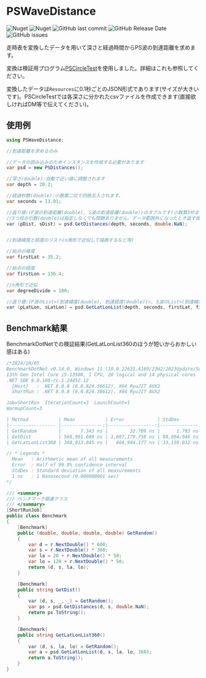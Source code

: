 # PSWaveDistance
![Nuget](https://img.shields.io/nuget/v/PSWaveDistance)
![Nuget](https://img.shields.io/nuget/dt/PSWaveDistance)
![GitHub last commit](https://img.shields.io/github/last-commit/Ichihai1415/PSWaveDistance)
![GitHub Release Date](https://img.shields.io/github/release-date/Ichihai1415/PSWaveDistance)
![GitHub issues](https://img.shields.io/github/issues/Ichihai1415/PSWaveDistance)

走時表を変換したデータを用いて深さと経過時間からPS波の到達距離を求めます。

変換は検証用プログラム[PSCircleTest](https://github.com/Ichihai1415/PSCircleTest)を使用しました。詳細はこれも参照してください。

変換したデータは`Resources`に0.1秒ごとのJSON形式であります(サイズが大きいです)。PSCircleTestでは各深さに分かれたcsvファイルを作成できます(直接欲しければDM等で伝えてください)。

## 使用例

```cs
using PSWaveDistance;

//到達距離を求めるのみ

//データの読み込みのためインスタンスを作成する必要があります
var psd = new PSDistances();

//深さ(double):自動で近い値に調整されます
var depth = 20.2;

//経過秒数(double):小数第二位で四捨五入されます。
var seconds = 13.01;

//返り値:(P波の到達距離(double), S波の到達距離(double))のタプルです(小数第3桁まで)。
//3つ目の引数(double)は指定しなくても問題ありません。データ範囲外になったとき返す値を指定できます。既定は-1です。
var (pDist, sDist) = psd.GetDistances(depth, seconds, double.NaN);


//到達緯度と経度のリスト(n角形で近似して描画するなど用)

//始点の緯度
var firstLat = 35.2;

//始点の経度
var firstLon = 136.4;

//n角形で近似
var degreeDivide = 180;

//返り値:(P波のList<(到達緯度(double), 到達経度(double))>, S波のList<(到達緯度(double), 到達経度(double))>)のタプルのリストのタプルです。
var (pLatLon, sLatLon) = psd.GetLatLonList(depth, seconds, firstLat, firstLon, degreeDivide)
```

## Benchmark結果

BenchmarkDotNetでの検証結果(GetLatLonList360のほうが短いからおかしい感はある)
```cs
/*2024/10/05
BenchmarkDotNet v0.14.0, Windows 11 (10.0.22631.4169/23H2/2023Update/SunValley3)
13th Gen Intel Core i5-13500, 1 CPU, 20 logical and 14 physical cores
.NET SDK 9.0.100-rc.1.24452.12
  [Host]   : .NET 8.0.8 (8.0.824.36612), X64 RyuJIT AVX2
  ShortRun : .NET 8.0.8 (8.0.824.36612), X64 RyuJIT AVX2

Job=ShortRun  IterationCount=3  LaunchCount=1
WarmupCount=3

| Method           | Mean           | Error            | StdDev        |
|----------------- |---------------:|-----------------:|--------------:|
| GetRandom        |       7.343 ns |        32.709 ns |      1.793 ns |
| GetDist          | 568,991.689 ns | 1,607,179.758 ns | 88,094.946 ns |
| GetLatLonList360 | 368,013.045 ns |   604,944.177 ns | 33,159.032 ns |

// * Legends *
  Mean   : Arithmetic mean of all measurements
  Error  : Half of 99.9% confidence interval
  StdDev : Standard deviation of all measurements
  1 ns   : 1 Nanosecond (0.000000001 sec) 
*/

/// <summary>
/// ベンチマーク関連クラス
/// </summary>
[ShortRunJob]
public class Benchmark
{
    [Benchmark]
    public (double, double, double, double) GetRandom()
    {
        var d = r.NextDouble() * 600;
        var s = r.NextDouble() * 300;
        var la = 20 + r.NextDouble() * 50;
        var lo = 120 + r.NextDouble() * 50;
        return (d, s, la, lo);
    }

    [Benchmark]
    public string GetDist()
    {
        var (d, s, _, _) = GetRandom();
        var ps = psd.GetDistances(d, s, double.NaN);
        return ps.ToString();
    }

    [Benchmark]
    public string GetLatLonList360()
    {
        var (d, s, la, lo) = GetRandom();
        var a = psd.GetLatLonList(d, s, la, lo, 360);
        return a.ToString();
    }
}
```